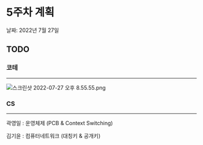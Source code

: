 # 5주차 계획

날짜: 2022년 7월 27일

## TODO

### 코테

---

![스크린샷 2022-07-27 오후 8.55.55.png](5%E1%84%8C%E1%85%AE%E1%84%8E%E1%85%A1%20%E1%84%80%E1%85%A8%E1%84%92%E1%85%AC%E1%86%A8%208a1fca6992e348c7aff411712fd754e9/%25E1%2584%2589%25E1%2585%25B3%25E1%2584%258F%25E1%2585%25B3%25E1%2584%2585%25E1%2585%25B5%25E1%2586%25AB%25E1%2584%2589%25E1%2585%25A3%25E1%2586%25BA_2022-07-27_%25E1%2584%258B%25E1%2585%25A9%25E1%2584%2592%25E1%2585%25AE_8.55.55.png)

### CS

---

곽영일 : 운영체제 (PCB & Context Switching)

김기윤 : 컴퓨터네트워크 (대칭키 & 공개키)